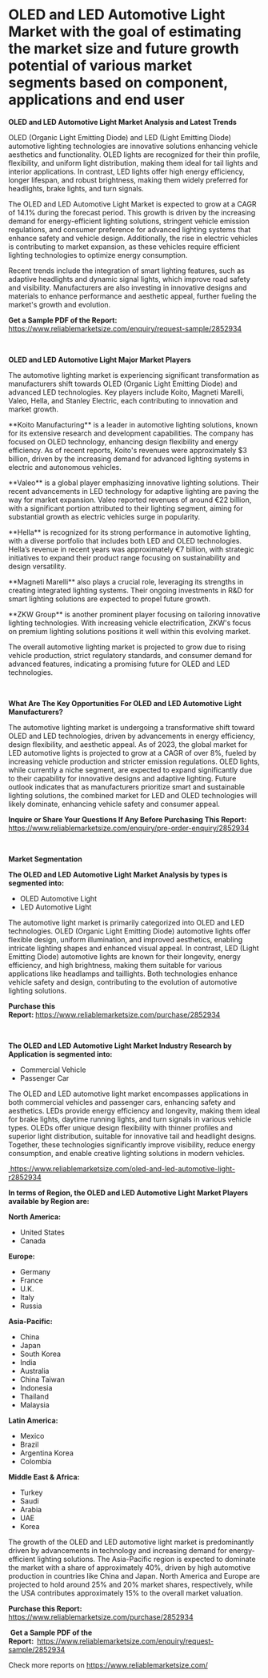 <p><h1>OLED and LED Automotive Light Market with the goal of estimating the market size and future growth potential of various market segments based on component, applications and end user</h1></p><p><strong>OLED and LED Automotive Light Market Analysis and Latest Trends</strong></p>
<p><p>OLED (Organic Light Emitting Diode) and LED (Light Emitting Diode) automotive lighting technologies are innovative solutions enhancing vehicle aesthetics and functionality. OLED lights are recognized for their thin profile, flexibility, and uniform light distribution, making them ideal for tail lights and interior applications. In contrast, LED lights offer high energy efficiency, longer lifespan, and robust brightness, making them widely preferred for headlights, brake lights, and turn signals.</p><p>The OLED and LED Automotive Light Market is expected to grow at a CAGR of 14.1% during the forecast period. This growth is driven by the increasing demand for energy-efficient lighting solutions, stringent vehicle emission regulations, and consumer preference for advanced lighting systems that enhance safety and vehicle design. Additionally, the rise in electric vehicles is contributing to market expansion, as these vehicles require efficient lighting technologies to optimize energy consumption. </p><p>Recent trends include the integration of smart lighting features, such as adaptive headlights and dynamic signal lights, which improve road safety and visibility. Manufacturers are also investing in innovative designs and materials to enhance performance and aesthetic appeal, further fueling the market's growth and evolution.</p></p>
<p><strong>Get a Sample PDF of the Report:&nbsp;</strong> <a href="https://www.reliablemarketsize.com/enquiry/request-sample/2852934?utm_campaign=2593&utm_medium=2&utm_source=Github&utm_content=ia&utm_term=11032025&utm_id=oled-and-led-automotive-light">https://www.reliablemarketsize.com/enquiry/request-sample/2852934</a></p>
<p>&nbsp;</p>
<p><strong>OLED and LED Automotive Light Major Market Players</strong></p>
<p><p>The automotive lighting market is experiencing significant transformation as manufacturers shift towards OLED (Organic Light Emitting Diode) and advanced LED technologies. Key players include Koito, Magneti Marelli, Valeo, Hella, and Stanley Electric, each contributing to innovation and market growth.</p><p>**Koito Manufacturing** is a leader in automotive lighting solutions, known for its extensive research and development capabilities. The company has focused on OLED technology, enhancing design flexibility and energy efficiency. As of recent reports, Koito's revenues were approximately $3 billion, driven by the increasing demand for advanced lighting systems in electric and autonomous vehicles.</p><p>**Valeo** is a global player emphasizing innovative lighting solutions. Their recent advancements in LED technology for adaptive lighting are paving the way for market expansion. Valeo reported revenues of around €22 billion, with a significant portion attributed to their lighting segment, aiming for substantial growth as electric vehicles surge in popularity.</p><p>**Hella** is recognized for its strong performance in automotive lighting, with a diverse portfolio that includes both LED and OLED technologies. Hella’s revenue in recent years was approximately €7 billion, with strategic initiatives to expand their product range focusing on sustainability and design versatility.</p><p>**Magneti Marelli** also plays a crucial role, leveraging its strengths in creating integrated lighting systems. Their ongoing investments in R&D for smart lighting solutions are expected to propel future growth.</p><p>**ZKW Group** is another prominent player focusing on tailoring innovative lighting technologies. With increasing vehicle electrification, ZKW's focus on premium lighting solutions positions it well within this evolving market.</p><p>The overall automotive lighting market is projected to grow due to rising vehicle production, strict regulatory standards, and consumer demand for advanced features, indicating a promising future for OLED and LED technologies.</p></p>
<p>&nbsp;</p>
<p><strong>What Are The Key Opportunities For OLED and LED Automotive Light Manufacturers?</strong></p>
<p><p>The automotive lighting market is undergoing a transformative shift toward OLED and LED technologies, driven by advancements in energy efficiency, design flexibility, and aesthetic appeal. As of 2023, the global market for LED automotive lights is projected to grow at a CAGR of over 8%, fueled by increasing vehicle production and stricter emission regulations. OLED lights, while currently a niche segment, are expected to expand significantly due to their capability for innovative designs and adaptive lighting. Future outlook indicates that as manufacturers prioritize smart and sustainable lighting solutions, the combined market for LED and OLED technologies will likely dominate, enhancing vehicle safety and consumer appeal.</p></p>
<p><strong>Inquire or Share Your Questions If Any Before Purchasing This Report:</strong> <a href="https://www.reliablemarketsize.com/enquiry/pre-order-enquiry/2852934?utm_campaign=2593&utm_medium=2&utm_source=Github&utm_content=ia&utm_term=11032025&utm_id=oled-and-led-automotive-light">https://www.reliablemarketsize.com/enquiry/pre-order-enquiry/2852934</a></p>
<p>&nbsp;</p>
<p><strong>Market Segmentation</strong></p>
<p><strong>The OLED and LED Automotive Light Market Analysis by types is segmented into:</strong></p>
<p><ul><li>OLED Automotive Light</li><li>LED Automotive Light</li></ul></p>
<p><p>The automotive light market is primarily categorized into OLED and LED technologies. OLED (Organic Light Emitting Diode) automotive lights offer flexible design, uniform illumination, and improved aesthetics, enabling intricate lighting shapes and enhanced visual appeal. In contrast, LED (Light Emitting Diode) automotive lights are known for their longevity, energy efficiency, and high brightness, making them suitable for various applications like headlamps and taillights. Both technologies enhance vehicle safety and design, contributing to the evolution of automotive lighting solutions.</p></p>
<p><strong>Purchase this Report:&nbsp;</strong><a href="https://www.reliablemarketsize.com/purchase/2852934?utm_campaign=2593&utm_medium=2&utm_source=Github&utm_content=ia&utm_term=11032025&utm_id=oled-and-led-automotive-light">https://www.reliablemarketsize.com/purchase/2852934</a></p>
<p>&nbsp;</p>
<p><strong>The OLED and LED Automotive Light Market Industry Research by Application is segmented into:</strong></p>
<p><ul><li>Commercial Vehicle</li><li>Passenger Car</li></ul></p>
<p><p>The OLED and LED automotive light market encompasses applications in both commercial vehicles and passenger cars, enhancing safety and aesthetics. LEDs provide energy efficiency and longevity, making them ideal for brake lights, daytime running lights, and turn signals in various vehicle types. OLEDs offer unique design flexibility with thinner profiles and superior light distribution, suitable for innovative tail and headlight designs. Together, these technologies significantly improve visibility, reduce energy consumption, and enable creative lighting solutions in modern vehicles.</p></p>
<p><a href="https://www.reliablemarketsize.com/oled-and-led-automotive-light-r2852934?utm_campaign=2593&utm_medium=2&utm_source=Github&utm_content=ia&utm_term=11032025&utm_id=oled-and-led-automotive-light">&nbsp;https://www.reliablemarketsize.com/oled-and-led-automotive-light-r2852934</a></p>
<p><strong>In terms of Region, the OLED and LED Automotive Light Market Players available by Region are:</strong></p>
<p>
    <p> <strong> North America: </strong>
        <ul>
            <li>United States</li>
            <li>Canada</li>
        </ul>
        </p> 
    <p> <strong> Europe: </strong>
        <ul>
            <li>Germany</li>
            <li>France</li>
            <li>U.K.</li>
            <li>Italy</li>
            <li>Russia</li>
        </ul>
        </p> 
    <p> <strong> Asia-Pacific: </strong>
        <ul>
            <li>China</li>
            <li>Japan</li>
            <li>South Korea</li>
            <li>India</li>
            <li>Australia</li>
            <li>China Taiwan</li>
            <li>Indonesia</li>
            <li>Thailand</li>
            <li>Malaysia</li>
        </ul>
        </p> 
    <p> <strong> Latin America: </strong>
        <ul>
            <li>Mexico</li>
            <li>Brazil</li>
            <li>Argentina Korea</li>
            <li>Colombia</li>
        </ul>
        </p> 
    <p> <strong> Middle East & Africa: </strong>
        <ul>
            <li>Turkey</li>
            <li>Saudi</li>
            <li>Arabia</li>
            <li>UAE</li>
            <li>Korea</li>
        </ul>
    </p>
    </p>
<p><p>The growth of the OLED and LED automotive light market is predominantly driven by advancements in technology and increasing demand for energy-efficient lighting solutions. The Asia-Pacific region is expected to dominate the market with a share of approximately 40%, driven by high automotive production in countries like China and Japan. North America and Europe are projected to hold around 25% and 20% market shares, respectively, while the USA contributes approximately 15% to the overall market valuation.</p></p>
<p><strong>Purchase this Report: </strong><a href="https://www.reliablemarketsize.com/purchase/2852934?utm_campaign=2593&utm_medium=2&utm_source=Github&utm_content=ia&utm_term=11032025&utm_id=oled-and-led-automotive-light">https://www.reliablemarketsize.com/purchase/2852934</a></p>
<p>&nbsp;<strong>Get a Sample PDF of the Report:&nbsp;&nbsp;</strong><a href="https://www.reliablemarketsize.com/enquiry/request-sample/2852934?utm_campaign=2593&utm_medium=2&utm_source=Github&utm_content=ia&utm_term=11032025&utm_id=oled-and-led-automotive-light">https://www.reliablemarketsize.com/enquiry/request-sample/2852934</a></p>
<p><strong></strong></p>
<p>Check more reports on <a href="https://www.reliablemarketsize.com/?utm_campaign=2593&utm_medium=2&utm_source=Github&utm_content=ia&utm_term=11032025&utm_id=oled-and-led-automotive-light">https://www.reliablemarketsize.com/</a></p>